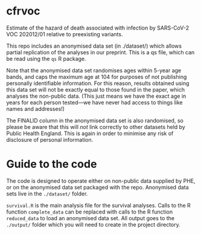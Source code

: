 # cfrvoc

Estimate of the hazard of death associated with infection by SARS-CoV-2 VOC 202012/01 relative to preexisting variants.

This repo includes an anonymised data set (in ./dataset/) which allows partial replication of the analyses in our preprint. This
is a qs file, which can be read using the `qs` R package.

Note that the anonymised data set randomises ages within 5-year age bands, and caps the maximum age at 104 for purposes of not 
publishing personally identifiable information. For this reason, results obtained using this data set will not be exactly 
equal to those found in the paper, which analyses the non-public data. (This just means we have the exact age in years
for each person tested—we have never had access to things like names and addresses!)

The FINALID column in the anonymised data set is also randomised, so please be aware that this will *not* link correctly to other 
datasets held by Public Health England. This is again in order to minimise any risk of disclosure of personal information.

# Guide to the code

The code is designed to operate either on non-public data supplied by PHE, or on the anonymised data set packaged with the repo.
Anonymised data sets live in the `./dataset/` folder.

`survival.R` is the main analysis file for the survival analyses. Calls to the R function `complete_data` can be replaced with 
calls to the R function `reduced_data` to load an anonymised data set. All output goes to the `./output/` folder which you will 
need to create in the project directory.
